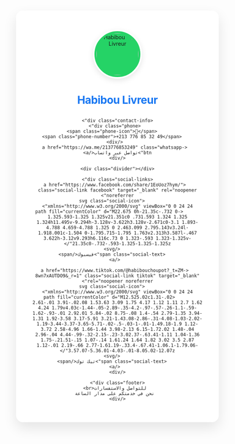 
<html lang="ar" dir="rtl">
<head>
  <meta charset="UTF-8" />
  <meta name="viewport" content="width=device-width, initial-scale=1.0"/>
  <title>Habibou Livreur - التوصيل السريع</title>
  <style>
    :root {
      --primary-color: #25D366;
      --secondary-color: #1877F2;
      --tiktok-color: #FE2C55;
      --text-color: #2d3436;
    }

    body {
      font-family: 'Segoe UI', Tahoma, Geneva, Verdana, sans-serif;
      background: linear-gradient(135deg, #f5f7fa 0%, #e4e8eb 100%);
      margin: 0;
      padding: 0;
      display: flex;
      justify-content: center;
      align-items: center;
      min-height: 100vh;
      color: var(--text-color);
    }

    .container {
      background-color: white;
      border-radius: 18px;
      box-shadow: 0 15px 35px rgba(0, 0, 0, 0.1);
      padding: 40px;
      width: 90%;
      max-width: 450px;
      text-align: center;
      position: relative;
      overflow: hidden;
    }

    .container::before {
      content: '';
      position: absolute;
      top: 0;
      right: 0;
      width: 100%;
      height: 8px;
      background: linear-gradient(90deg, var(--secondary-color), var(--tiktok-color));
    }

    .logo {
      width: 110px;
      height: 110px;
      margin: 10px auto 25px;
      display: block;
      border-radius: 50%;
      object-fit: cover;
      border: 4px solid white;
      box-shadow: 0 5px 15px rgba(0, 0, 0, 0.1);
      background-color: var(--primary-color);
      padding: 5px;
    }

    h1 {
      color: var(--secondary-color);
      margin-bottom: 30px;
      font-size: 28px;
      font-weight: 700;
      letter-spacing: -0.5px;
    }

    .contact-info {
      background: linear-gradient(135deg, #f8f9fa 0%, #e9ecef 100%);
      padding: 20px;
      border-radius: 12px;
      margin-bottom: 30px;
      box-shadow: inset 0 2px 4px rgba(0,0,0,0.05);
      border: 1px solid rgba(0,0,0,0.05);
    }

    .phone {
      display: flex;
      align-items: center;
      justify-content: center;
      margin-bottom: 15px;
      font-size: 20px;
      color: var(--text-color);
      font-weight: 600;
    }

    .phone-number {
      unicode-bidi: isolate;
      direction: ltr;
      margin-right: 8px;
    }

    .phone-icon {
      color: var(--primary-color);
      font-size: 28px;
    }

    .whatsapp-btn {
      display: inline-block;
      background-color: var(--primary-color);
      color: white;
      padding: 12px 25px;
      border-radius: 30px;
      text-decoration: none;
      font-weight: 600;
      margin-top: 15px;
      transition: all 0.3s ease;
      box-shadow: 0 4px 15px rgba(37, 211, 102, 0.3);
    }

    .whatsapp-btn:hover {
      transform: translateY(-3px);
      box-shadow: 0 6px 20px rgba(37, 211, 102, 0.4);
    }

    .divider {
      height: 1px;
      background: linear-gradient(90deg, transparent, rgba(0,0,0,0.1), transparent);
      margin: 25px 0;
    }

    .social-links {
      display: flex;
      justify-content: center;
      gap: 25px;
      margin-top: 25px;
    }

    .social-link {
      display: flex;
      flex-direction: column;
      align-items: center;
      text-decoration: none;
      color: var(--text-color);
      transition: all 0.3s ease;
    }

    .social-link:hover {
      transform: translateY(-5px);
    }

    .social-icon {
      width: 55px;
      height: 55px;
      margin-bottom: 10px;
      border-radius: 50%;
      padding: 12px;
      background: linear-gradient(135deg, #f8f9fa 0%, #e9ecef 100%);
      box-shadow: 0 5px 15px rgba(0, 0, 0, 0.1);
      transition: all 0.3s ease;
    }

    .facebook:hover {
      color: var(--secondary-color);
    }

    .facebook:hover .social-icon {
      background: linear-gradient(135deg, #74b9ff 0%, var(--secondary-color) 100%);
      box-shadow: 0 8px 25px rgba(24, 119, 242, 0.3);
    }

    .tiktok:hover {
      color: var(--tiktok-color);
    }

    .tiktok:hover .social-icon {
      background: linear-gradient(135deg, #25F4EE 0%, var(--tiktok-color) 100%);
      box-shadow: 0 8px 25px rgba(254, 44, 85, 0.3);
    }

    .social-text {
      font-size: 15px;
      font-weight: 500;
      transition: all 0.3s ease;
    }

    .footer {
      margin-top: 35px;
      font-size: 14px;
      color: #636e72;
      line-height: 1.6;
    }
  </style>
</head>
<body>
  <div class="container">
    <img src="logo.png" alt="Habibou Livreur" class="logo" />
    <h1>Habibou Livreur</h1>

    <div class="contact-info">
      <div class="phone">
        <span class="phone-icon">📱</span>
        <span class="phone-number">+213 776 85 32 49</span>
      </div>
      <a href="https://wa.me/213776853249" class="whatsapp-btn">تواصل عبر واتساب</a>
    </div>

    <div class="divider"></div>

    <div class="social-links">
      <a href="https://www.facebook.com/share/1EoUoz7hym/" class="social-link facebook" target="_blank" rel="noopener noreferrer">
        <svg class="social-icon" xmlns="http://www.w3.org/2000/svg" viewBox="0 0 24 24">
          <path fill="currentColor" d="M22.675 0h-21.35c-.732 0-1.325.593-1.325 1.325v21.351c0 .731.593 1.324 1.325 1.324h11.495v-9.294h-3.128v-3.622h3.128v-2.671c0-3.1 1.893-4.788 4.659-4.788 1.325 0 2.463.099 2.795.143v3.24l-1.918.001c-1.504 0-1.795.715-1.795 1.763v2.313h3.587l-.467 3.622h-3.12v9.293h6.116c.73 0 1.323-.593 1.323-1.325v-21.35c0-.732-.593-1.325-1.325-1.325z"/>
        </svg>
        <span class="social-text">فيسبوك</span>
      </a>

      <a href="https://www.tiktok.com/@habibouchoupot?_t=ZM-8wn7xAUTDO9&_r=1" class="social-link tiktok" target="_blank" rel="noopener noreferrer">
        <svg class="social-icon" xmlns="http://www.w3.org/2000/svg" viewBox="0 0 24 24">
          <path fill="currentColor" d="M12.525.02c1.31-.02 2.61-.01 3.91-.02.08 1.53.63 3.09 1.75 4.17 1.12 1.11 2.7 1.62 4.24 1.79v4.03c-1.44-.05-2.89-.35-4.2-.97-.57-.26-1.1-.59-1.62-.93-.01 2.92.01 5.84-.02 8.75-.08 1.4-.54 2.79-1.35 3.94-1.31 1.92-3.58 3.17-5.91 3.21-1.43.08-2.86-.31-4.08-1.03-2.02-1.19-3.44-3.37-3.65-5.71-.02-.5-.03-1-.01-1.49.18-1.9 1.12-3.72 2.58-4.96 1.66-1.44 3.98-2.13 6.15-1.72.02 1.48-.04 2.96-.04 4.44-.99-.32-2.15-.23-3.02.37-.63.41-1.11 1.04-1.36 1.75-.21.51-.15 1.07-.14 1.61.24 1.64 1.82 3.02 3.5 2.87 1.12-.01 2.19-.66 2.77-1.61.19-.33.4-.67.41-1.06.1-1.79.06-3.57.07-5.36.01-4.03-.01-8.05.02-12.07z"/>
        </svg>
        <span class="social-text">تيك توك</span>
      </a>
    </div>

    <div class="footer">
      للتواصل والاستفسارات<br>
      نحن في خدمتكم على مدار الساعة
    </div>
  </div>
</body>
</html>
